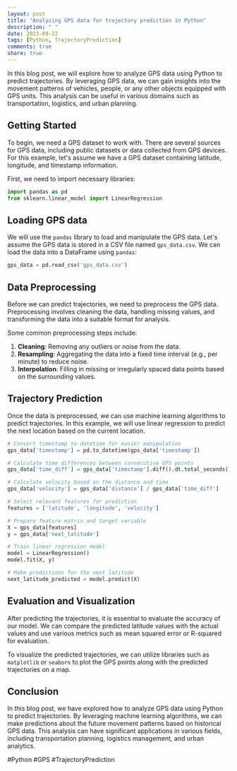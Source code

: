 ```yaml
---
layout: post
title: "Analyzing GPS data for trajectory prediction in Python"
description: " "
date: 2023-09-22
tags: [Python, TrajectoryPrediction]
comments: true
share: true
---
```


In this blog post, we will explore how to analyze GPS data using Python to predict trajectories. By leveraging GPS data, we can gain insights into the movement patterns of vehicles, people, or any other objects equipped with GPS units. This analysis can be useful in various domains such as transportation, logistics, and urban planning.

## Getting Started

To begin, we need a GPS dataset to work with. There are several sources for GPS data, including public datasets or data collected from GPS devices. For this example, let's assume we have a GPS dataset containing latitude, longitude, and timestamp information.

First, we need to import necessary libraries:

```python
import pandas as pd
from sklearn.linear_model import LinearRegression
```

## Loading GPS data

We will use the `pandas` library to load and manipulate the GPS data. Let's assume the GPS data is stored in a CSV file named `gps_data.csv`. We can load the data into a DataFrame using `pandas`:

```python
gps_data = pd.read_csv('gps_data.csv')
```

## Data Preprocessing

Before we can predict trajectories, we need to preprocess the GPS data. Preprocessing involves cleaning the data, handling missing values, and transforming the data into a suitable format for analysis.

Some common preprocessing steps include:

1. **Cleaning**: Removing any outliers or noise from the data.
2. **Resampling**: Aggregating the data into a fixed time interval (e.g., per minute) to reduce noise.
3. **Interpolation**: Filling in missing or irregularly spaced data points based on the surrounding values.

## Trajectory Prediction

Once the data is preprocessed, we can use machine learning algorithms to predict trajectories. In this example, we will use linear regression to predict the next location based on the current location.

```python
# Convert timestamp to datetime for easier manipulation
gps_data['timestamp'] = pd.to_datetime(gps_data['timestamp'])

# Calculate time differences between consecutive GPS points
gps_data['time_diff'] = gps_data['timestamp'].diff().dt.total_seconds()

# Calculate velocity based on the distance and time
gps_data['velocity'] = gps_data['distance'] / gps_data['time_diff']

# Select relevant features for prediction
features = ['latitude', 'longitude', 'velocity']

# Prepare feature matrix and target variable
X = gps_data[features]
y = gps_data['next_latitude']

# Train linear regression model
model = LinearRegression()
model.fit(X, y)

# Make predictions for the next latitude
next_latitude_predicted = model.predict(X)
```

## Evaluation and Visualization

After predicting the trajectories, it is essential to evaluate the accuracy of our model. We can compare the predicted latitude values with the actual values and use various metrics such as mean squared error or R-squared for evaluation.

To visualize the predicted trajectories, we can utilize libraries such as `matplotlib` or `seaborn` to plot the GPS points along with the predicted trajectories on a map.

## Conclusion

In this blog post, we have explored how to analyze GPS data using Python to predict trajectories. By leveraging machine learning algorithms, we can make predictions about the future movement patterns based on historical GPS data. This analysis can have significant applications in various fields, including transportation planning, logistics management, and urban analytics.

#Python #GPS #TrajectoryPrediction